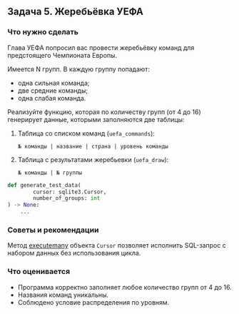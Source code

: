 ## Задача 5. Жеребьёвка УЕФА

### Что нужно сделать

Глава УЕФА попросил вас провести жеребьёвку команд для предстоящего Чемпионата Европы.

Имеется N групп. В каждую группу попадают:

* одна сильная команда;
* две средние команды;
* одна слабая команда.

Реализуйте функцию, которая по количеству групп (от 4 до 16) генерирует данные, которыми заполняются две таблицы:

1. Таблица со списком команд (`uefa_commands`):

   `№ команды | название | страна | уровень команды`
3. Таблица с результатами жеребьевки (`uefa_draw`):

   `№ команды | № группы`

```python
def generate_test_data(
        cursor: sqlite3.Cursor,
        number_of_groups: int
) -> None:
    ...
```

### Советы и рекомендации

Метод [executemany](https://docs.python.org/3/library/sqlite3.html#sqlite3.Cursor.executemany) объекта `Cursor`
позволяет исполнить SQL-запрос с набором данных без использования цикла.

### Что оценивается

* Программа корректно заполняет любое количество групп от 4 до 16.
* Названия команд уникальны.
* Соблюдено условие распределения по уровням.
